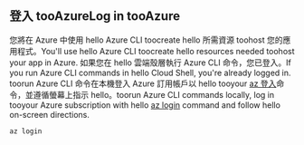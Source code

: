 ## <a name="log-in-tooazure"></a><span data-ttu-id="de59c-101">登入 tooAzure</span><span class="sxs-lookup"><span data-stu-id="de59c-101">Log in tooAzure</span></span>

<span data-ttu-id="de59c-102">您將在 Azure 中使用 hello Azure CLI toocreate hello 所需資源 toohost 您的應用程式。</span><span class="sxs-lookup"><span data-stu-id="de59c-102">You'll use hello Azure CLI toocreate hello resources needed toohost your app in Azure.</span></span> <span data-ttu-id="de59c-103">如果您在 hello 雲端殼層執行 Azure CLI 命令，您已登入。</span><span class="sxs-lookup"><span data-stu-id="de59c-103">If you run Azure CLI commands in hello Cloud Shell, you're already logged in.</span></span> <span data-ttu-id="de59c-104">toorun Azure CLI 命令在本機登入 Azure 訂用帳戶以 hello tooyour [az 登入](/cli/azure/#login)命令，並遵循螢幕上指示 hello。</span><span class="sxs-lookup"><span data-stu-id="de59c-104">toorun Azure CLI commands locally, log in tooyour Azure subscription with hello [az login](/cli/azure/#login) command and follow hello on-screen directions.</span></span>

```azurecli
az login
```
